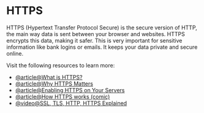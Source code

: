 # HTTPS

HTTPS (Hypertext Transfer Protocol Secure) is the secure version of HTTP, the main way data is sent between your browser and websites. HTTPS encrypts this data, making it safer. This is very important for sensitive information like bank logins or emails. It keeps your data private and secure online.

Visit the following resources to learn more:

- [@article@What is HTTPS?](https://www.cloudflare.com/en-gb/learning/ssl/what-is-https/)
- [@article@Why HTTPS Matters](https://developers.google.com/web/fundamentals/security/encrypt-in-transit/why-https)
- [@article@Enabling HTTPS on Your Servers](https://web.dev/enable-https/)
- [@article@How HTTPS works (comic)](https://howhttps.works/)
- [@video@SSL, TLS, HTTP, HTTPS Explained](https://www.youtube.com/watch?v=hExRDVZHhig)
